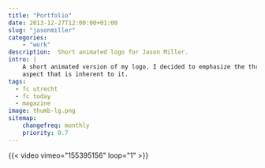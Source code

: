 ```yaml
---
title: "Portfolio"
date: 2013-12-27T12:00:00+01:00
slug: "jasonmiller"
categories: 
    - "work"
description:  Short animated logo for Jason Miller.
intro: |
    A short animated version of my logo. I decided to emphasize the three dimensional
    aspect that is inherent to it.
tags:
  - fc utrecht
  - fc today
  - magazine
image: thumb-lg.png
sitemap:
    changefreq: monthly
    priority: 0.7
---
```


{{< video vimeo="155395156" loop="1" >}}